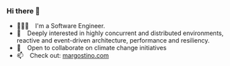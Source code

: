 ### Hi there 👋

- 🧑🏻‍💻 &ensp; I'm a Software Engineer.
- 🔌 &ensp; Deeply interested in highly concurrent and distributed environments, reactive and event-driven architecture, performance and resiliency.
- 🌱 &ensp; Open to collaborate on climate change initiatives
- 📫 &ensp; Check out: [margostino.com](https://margostino.com)

